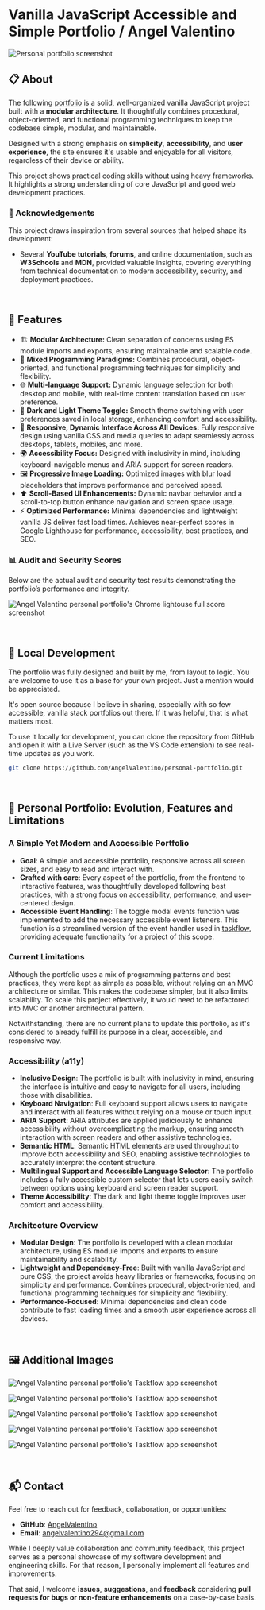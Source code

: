 # Vanilla JavaScript Accessible and Simple Portfolio / Angel Valentino

![Personal portfolio screenshot](./docs/assets/images/portfolio-screenshot-1.jpg)

## 📋 About

The following [portfolio](https://angelvalentino.dev/) is a solid, well-organized vanilla JavaScript project built with a **modular architecture**. It thoughtfully combines procedural, object-oriented, and functional programming techniques to keep the codebase simple, modular, and maintainable.

Designed with a strong emphasis on **simplicity**, **accessibility**, and **user experience**, the site ensures it's usable and enjoyable for all visitors, regardless of their device or ability. 

This project shows practical coding skills without using heavy frameworks. It highlights a strong understanding of core JavaScript and good web development practices.


### 🌟 Acknowledgements

This project draws inspiration from several sources that helped shape its development:

- Several **YouTube tutorials**, **forums**, and online documentation, such as **W3Schools** and **MDN**, provided valuable insights, covering everything from technical documentation to modern accessibility, security, and deployment practices.

<br>

## 🚀 Features

- 🏗️  **Modular Architecture:** Clean separation of concerns using ES module imports and exports, ensuring maintainable and scalable code.
- 🧩 **Mixed Programming Paradigms:** Combines procedural, object-oriented, and functional programming techniques for simplicity and flexibility.
- 🌐 **Multi-language Support:** Dynamic language selection for both desktop and mobile, with real-time content translation based on user preference.
- 🎨 **Dark and Light Theme Toggle:** Smooth theme switching with user preferences saved in local storage, enhancing comfort and accessibility.
- 📱 **Responsive, Dynamic Interface Across All Devices:** Fully responsive design using vanilla CSS and media queries to adapt seamlessly across desktops, tablets, mobiles, and more.
- 🌍 **Accessibility Focus:** Designed with inclusivity in mind, including keyboard-navigable menus and ARIA support for screen readers.
- 🖼️ **Progressive Image Loading:** Optimized images with blur load placeholders that improve performance and perceived speed.
- ⬆️ **Scroll-Based UI Enhancements:** Dynamic navbar behavior and a scroll-to-top button enhance navigation and screen space usage.
- ⚡ **Optimized Performance:** Minimal dependencies and lightweight vanilla JS deliver fast load times. Achieves near-perfect scores in Google Lighthouse for performance, accessibility, best practices, and SEO.

### 📊 Audit and Security Scores

Below are the actual audit and security test results demonstrating the portfolio’s performance and integrity.

![Angel Valentino personal portfolio's Chrome lightouse full score screenshot](./docs/assets/images/lighthouse-score.jpg)

<br>

## 🧪 Local Development

The portfolio was fully designed and built by me, from layout to logic. You are welcome to use it as a base for your own project. Just a mention would be appreciated.

It's open source because I believe in sharing, especially with so few accessible, vanilla stack portfolios out there. If it was helpful, that is what matters most.

To use it locally for development, you can clone the repository from GitHub and open it with a Live Server (such as the VS Code extension) to see real-time updates as you work.

```bash
git clone https://github.com/AngelValentino/personal-portfolio.git
```

<br>

## 🌱 Personal Portfolio: Evolution, Features and Limitations

### A Simple Yet Modern and Accessible Portfolio

- **Goal**: A simple and accessible portfolio, responsive across all screen sizes, and easy to read and interact with.
- **Crafted with care**: Every aspect of the portfolio, from the frontend to interactive features, was thoughtfully developed following best practices, with a strong focus on accessibility, performance, and user-centered design.
- **Accessible Event Handling**: The toggle modal events function was implemented to add the necessary accessible event listeners. This function is a streamlined version of the event handler used in [taskflow](https://github.com/AngelValentino/TaskFlow), providing adequate functionality for a project of this scope.

### Current Limitations

Although the portfolio uses a mix of programming patterns and best practices, they were kept as simple as possible, without relying on an MVC architecture or similar. This makes the codebase simpler, but it also limits scalability. To scale this project effectively, it would need to be refactored into MVC or another architectural pattern.

Notwithstanding, there are no current plans to update this portfolio, as it's considered to already fulfill its purpose in a clear, accessible, and responsive way.

### Accessibility (a11y)

- **Inclusive Design**: The portfolio is built with inclusivity in mind, ensuring the interface is intuitive and easy to navigate for all users, including those with disabilities.
- **Keyboard Navigation**: Full keyboard support allows users to navigate and interact with all features without relying on a mouse or touch input.
- **ARIA Support**: ARIA attributes are applied judiciously to enhance accessibility without overcomplicating the markup, ensuring smooth interaction with screen readers and other assistive technologies.
- **Semantic HTML**: Semantic HTML elements are used throughout to improve both accessibility and SEO, enabling assistive technologies to accurately interpret the content structure.
- **Multilingual Support and Accessible Language Selector**: The portfolio includes a fully accessible custom selector that lets users easily switch between options using keyboard and screen reader support.
- **Theme Accessibility**: The dark and light theme toggle improves user comfort and accessibility.

### Architecture Overview

- **Modular Design**: The portfolio is developed with a clean modular architecture, using ES module imports and exports to ensure maintainability and scalability.
- **Lightweight and Dependency-Free**: Built with vanilla JavaScript and pure CSS, the project avoids heavy libraries or frameworks, focusing on simplicity and performance. Combines procedural, object-oriented, and functional programming techniques for simplicity and flexibility.
- **Performance-Focused**: Minimal dependencies and clean code contribute to fast loading times and a smooth user experience across all devices.

<br>

## 🖼️ Additional Images

![Angel Valentino personal portfolio's Taskflow app screenshot](./docs/assets/images/portfolio-screenshot-2.jpg)

![Angel Valentino personal portfolio's Taskflow app screenshot](./docs/assets/images/portfolio-screenshot-3.jpg)

![Angel Valentino personal portfolio's Taskflow app screenshot](./docs/assets/images/portfolio-screenshot-4.jpg)

![Angel Valentino personal portfolio's Taskflow app screenshot](./docs/assets/images/portfolio-screenshot-5.jpg)

![Angel Valentino personal portfolio's Taskflow app screenshot](./docs/assets/images/portfolio-screenshot-6.jpg)

<br>

## 📬 Contact

Feel free to reach out for feedback, collaboration, or opportunities:

- **GitHub**: [AngelValentino](https://github.com/AngelValentino)  
- **Email**: angelvalentino294@gmail.com

While I deeply value collaboration and community feedback, this project serves as a personal showcase of my software development and engineering skills. For that reason, I personally implement all features and improvements.

That said, I welcome **issues**, **suggestions**, and **feedback** considering **pull requests for bugs or non-feature enhancements** on a case-by-case basis.